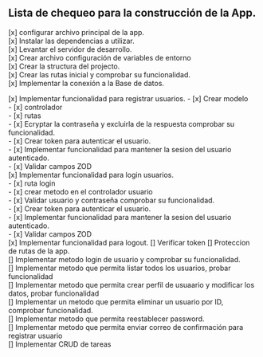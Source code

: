 ## Lista de chequeo para la construcción de la App.

[x] configurar archivo principal de la app.<br>
[x] Instalar las dependencias a utilizar.<br>
[x] Levantar el servidor de desarrollo.<br>
[x] Crear archivo configuración de variables de entorno<br>
[x] Crear la structura del projecto.<br>
[x] Crear las rutas inicial y comprobar su funcionalidad.<br>
[x] Implementar la conexión a la Base de datos.<br>
<div>[x] Implementar funcionalidad para registrar usuarios.
    - [x] Crear modelo<br>
    - [x] controlador<br>
    - [x] rutas<br>
    - [x] Ecryptar la contraseña y excluirla de la respuesta comprobar su funcionalidad.<br>
    - [x] Crear token para autenticar el usuario.<br>
    - [x] Implementar funcionalidad para mantener la sesion del usuario autenticado.<br>
    - [x] Validar campos ZOD<br>
</div>
[x] Implementar funcionalidad para login usuarios.
<div>
    - [x] ruta login<br>
    - [x] crear metodo en el controlador usuario<br>
    - [x] Validar usuario y contraseña comprobar su funcionalidad.<br>
    - [x] Crear token para autenticar el usuario.<br>
    - [x] Implementar funcionalidad para mantener la sesion del usuario autenticado.<br>
    - [x] Validar campos ZOD<br>
</div>
[x] Implementar funcionalidad para logout.
[] Verificar token
[] Proteccion de rutas de la app.<br>
[] Implementar metodo login de usuario y comprobar su funcionalidad.<br>
[] Implementar metodo que permita listar todos los usuarios, probar funcionalidad<br>
[] Implementar metodo que permita crear perfil de usuaario y modificar los datos, probar funcionalidad<br>
[] Implementar un metodo que permita eliminar un usuario por ID, comprobar funcionalidad.<br>
[] Implementar metodo que permita reestablecer password.<br>
[] Implementar metodo que permita enviar correo de confirmación para registrar usuario<br>
[] Implementar CRUD de tareas<br> 

